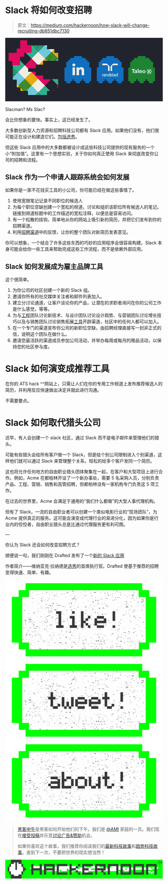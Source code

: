 # Slack 将如何改变招聘

> 原文：<https://medium.com/hackernoon/how-slack-will-change-recruiting-db851dbc7130>

![](img/812b67ad22e50212060fc94a1093de7c.png)

Slacman? Ms Slac?

会比你想象的要快。事实上，这已经发生了。

大多数创新型人力资源和招聘科技公司都有 Slack 应用。如果他们没有，他们很可能正在设计和建造它们。[包括选秀](https://www.producthunt.com/posts/drafted-for-slack)。

但这些 Slack 应用中的大多数都被设计成这些科技公司提供的现有服务的一个小“附加值”。这里有一个思想实验，关于你如何真正使用 Slack 来彻底改变你公司的招聘和流程。

## Slack 作为一个申请人跟踪系统会如何发展

如果你是一家不花钱买工具的小公司，你可能已经在做这些事情了。

1.  使用宽限笔记记录不同职位的候选人
2.  为每个职位空缺创建一个宽松的频道，讨论和组织该职位所有候选人的笔记。链接到频道标题中的工作描述的宽松注释，以便总是容易访问。
3.  有一个松散的挂钩，简单地从你的网站上吸引新的简历，并把它们发布到你的招聘渠道。
4.  利用[招聘渠道](https://goo.gl/jCjaTM)中的反馈，让你的整个团队对新简历发表意见。

你可以想象，一个结合了许多这些东西的巧妙的应用程序会很容易构建。Slack 本身可能会给你一些工具来帮助完成这些工作流程，而不是依赖外部应用。

## Slack 如何发展成为雇主品牌工具

这个很简单。

1.  为你公司的社区创建一个新的 Slack 组。
2.  邀请你所有的社交媒体关注者和邮件列表加入。
3.  建立分讨论通道，让客户谈论你的产品，让潜在的求职者询问在你的公司工作是什么感觉，等等。
4.  为与[工程](https://hackernoon.com/tagged/engineering)团队讨论新技术、与设计团队讨论设计趋势、与营销团队讨论增长技巧以及与销售团队讨论销售拓展[工具](https://hackernoon.com/tagged/tools)开辟渠道，社区中的任何人都可以加入。
5.  在一个专门的渠道宣布你公司的新职位空缺，由招聘经理直接写一封非正式的信，说明这个团队在做什么。
6.  邀请您最活跃的渠道成员参加公司活动，并举办每周或每月的赠品活动，以保持您的社区参与度。

# Slack 如何演变成推荐工具

在你的 ATS hack ^^网站上，只需让人们在你的专用工作频道上发布推荐候选人的简历，并利用反应快速做出决定并就此进行沟通。

不需要要点。

# Slack 如何取代猎头公司

迟早，有人会创建一个 slack 社区，通过 Slack 而不是电子邮件来管理他们的猎头。

可能有些猎头会给所有客户做一个 Slack，但是给个别公司限制进入个别渠道，这样他们就可以通过 Slack 来管理整个关系，轻松的给多个客户发同一个简历。

这也将允许任何地方的自由职业猎头团体聚集在一起，在客户和大型项目上进行合作。例如，Acme 在都柏林开设了一个新办事处，需要 5 名采购人员，分别负责产品、工程、营销、销售和高管招聘，但都柏林没有一家机构专门负责这 5 项工作。

在过去的世界里，Acme 会满足于通用的“我们什么都做”的大型人事代理机构。

但有了 Slack，一流的自由职业者可以创建一个类似电影行业的“现场团队”，为 Acme 提供真正的服务。这可能会演变成代理行业的渐进分化，因为如果你是行业内的佼佼者，自由职业猎头总是比通过代理服务更有利可图。

—

你认为 Slack 还会如何改变招聘方式？

顺便说一句，我们刚刚在 Drafted 发布了一个[新的 Slack 应用](http://explore.drafted.us/slack)

作者简介——维纳亚克·拉纳德是[选秀](http://explore.drafted.us/)的首席执行官。Drafted 使基于推荐的招聘变得快速、简单、有趣。

[![](img/50ef4044ecd4e250b5d50f368b775d38.png)](http://bit.ly/HackernoonFB)[![](img/979d9a46439d5aebbdcdca574e21dc81.png)](https://goo.gl/k7XYbx)[![](img/2930ba6bd2c12218fdbbf7e02c8746ff.png)](https://goo.gl/4ofytp)

> [黑客中午](http://bit.ly/Hackernoon)是黑客如何开始他们的下午。我们是 [@AMI](http://bit.ly/atAMIatAMI) 家庭的一员。我们现在[接受投稿](http://bit.ly/hackernoonsubmission)并乐意[讨论广告&赞助](mailto:partners@amipublications.com)机会。
> 
> 如果你喜欢这个故事，我们推荐你阅读我们的[最新科技故事](http://bit.ly/hackernoonlatestt)和[趋势科技故事](https://hackernoon.com/trending)。直到下一次，不要把世界的现实想当然！

![](img/be0ca55ba73a573dce11effb2ee80d56.png)